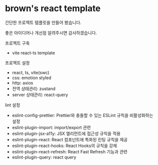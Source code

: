 # brown's react template

간단한 프로젝트 템플릿을 만들어 봤습니다.

좋은 아이디어나 개선점 알려주시면 감사하겠습니다.

프로젝트 구축

- vite react-ts template

프로젝트 설정

- react, ts, vite(swc)
- css: emotion styled
- http: axios
- 전역 상태관리: zustand
- server 상태관리: react-query

lint 설정

- eslint-config-prettier: Prettier와 충돌할 수 있는 ESLint 규칙을 비활성화하는 설정
- eslint-plugin-import: import/export 관련
- eslint-plugin-jsx-a11y: JSX 엘리먼트에 접근성 규칙을 적용
- eslint-plugin-react: React 컴포넌트에 특화된 린팅 규칙을 제공
- eslint-plugin-react-hooks: React Hooks의 규칙을 강제
- eslint-plugin-react-refresh: React Fast Refresh 기능과 관련
- eslint-plugin-query: react query
